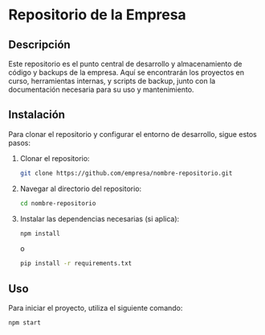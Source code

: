 # Repositorio de la Empresa

## Descripción
Este repositorio es el punto central de desarrollo y almacenamiento de código y backups de la empresa. Aquí se encontrarán los proyectos en curso, herramientas internas, y scripts de backup, junto con la documentación necesaria para su uso y mantenimiento.

## Instalación
Para clonar el repositorio y configurar el entorno de desarrollo, sigue estos pasos:

1. Clonar el repositorio:
    ```bash
    git clone https://github.com/empresa/nombre-repositorio.git
    ```
2. Navegar al directorio del repositorio:
    ```bash
    cd nombre-repositorio
    ```
3. Instalar las dependencias necesarias (si aplica):
    ```bash
    npm install
    ```
   o
    ```bash
    pip install -r requirements.txt
    ```

## Uso
Para iniciar el proyecto, utiliza el siguiente comando:

```bash
npm start

